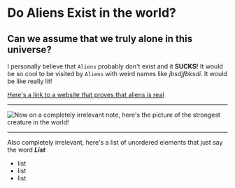 # Do Aliens Exist in the world?
## Can we assume that we truly alone in this universe?

I personally believe that `Aliens` probably don't exist and it **SUCKS!**
It would be so cool to be visited by `Aliens` with weird names like *jbsdjfbksdi*. It would be like really lit!

[Here's a link to a website that proves that aliens is real](https://en.wikipedia.org/wiki/Aliens_(film))

***
![Now on a completely irrelevant note, here's the picture of the strongest creature in the world!](https://www.google.com/search?q=gojo+satoru+wallpaper+funny&rlz=1C5CHFA_enUS972US973&tbm=isch&source=iu&ictx=1&vet=1&fir=8WznhtoPYp-veM%252C5VO_GyDVqfXSaM%252C_%253BWCKPekCeGsCMBM%252C5VO_GyDVqfXSaM%252C_%253BEI5Swk4-HZMQ4M%252CgCGNrXujRwYwKM%252C_%253BCcdQj_685YZDcM%252C5VO_GyDVqfXSaM%252C_%253BRaUzgVdSNQEVdM%252COyz3RpihXbkIcM%252C_%253BQqgjtee_5RxivM%252C5VO_GyDVqfXSaM%252C_%253BbhhXJX1RfbM43M%252Cys9kWB-Wgc8xzM%252C_%253B-XgFQHr1uZs-VM%252CsZ-YDR_hzCH7UM%252C_%253BBP6Uyl5oV0aYGM%252CPPFm2iX8wqq8fM%252C_%253BABVtwdJzTdbzcM%252C5VO_GyDVqfXSaM%252C_%253B_3KuNJaO8bk3cM%252C5VO_GyDVqfXSaM%252C_%253BakVdRc-703IqyM%252C9hN4L5QIUupJ3M%252C_%253B6ofdhdjQRnCooM%252Cq5HX5FtLRNNi7M%252C_%253BTPHmIfxSOOVvZM%252C5VO_GyDVqfXSaM%252C_%253BXF3WrOGg89eZhM%252C5VO_GyDVqfXSaM%252C_%253BRYZ8OluPSGUrVM%252CsGO75oCxlSsfHM%252C_%253BuFXlFJPv5popNM%252CMXoBJtfctjxQvM%252C_&usg=AI4_-kQJVTktcwD-G1dF1_hAzjhLxkp5fw&sa=X&ved=2ahUKEwi_jICYw4L3AhVXIUQIHXmaCq0Q9QF6BAglEAE#imgrc=_3KuNJaO8bk3cM)

---

Also completely irrelevant, here's a list of unordered elements that just say the word ***List***

* list
* list
* list

